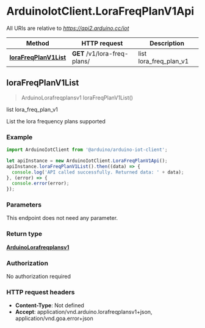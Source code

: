 # ArduinoIotClient.LoraFreqPlanV1Api

All URIs are relative to *https://api2.arduino.cc/iot*

Method | HTTP request | Description
------------- | ------------- | -------------
[**loraFreqPlanV1List**](LoraFreqPlanV1Api.md#loraFreqPlanV1List) | **GET** /v1/lora-freq-plans/ | list lora_freq_plan_v1



## loraFreqPlanV1List

> ArduinoLorafreqplansv1 loraFreqPlanV1List()

list lora_freq_plan_v1

List the lora frequency plans supported

### Example

```javascript
import ArduinoIotClient from '@arduino/arduino-iot-client';

let apiInstance = new ArduinoIotClient.LoraFreqPlanV1Api();
apiInstance.loraFreqPlanV1List().then((data) => {
  console.log('API called successfully. Returned data: ' + data);
}, (error) => {
  console.error(error);
});

```

### Parameters

This endpoint does not need any parameter.

### Return type

[**ArduinoLorafreqplansv1**](ArduinoLorafreqplansv1.md)

### Authorization

No authorization required

### HTTP request headers

- **Content-Type**: Not defined
- **Accept**: application/vnd.arduino.lorafreqplansv1+json, application/vnd.goa.error+json


